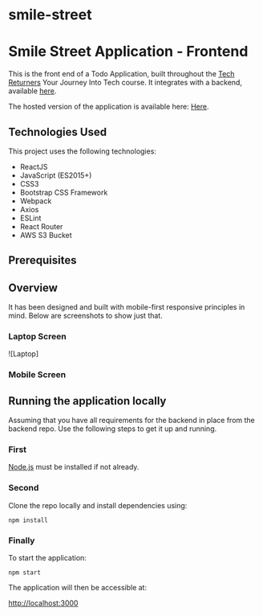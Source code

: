 # smile-street

# Smile Street Application - Frontend

This is the front end of a Todo Application, built throughout the [Tech Returners](https://techreturners.com) Your Journey Into Tech course. It integrates with a backend, available [here](https://github.com/smile-street/smile-street-back-end).

The hosted version of the application is available here: [Here]().

## Technologies Used

This project uses the following technologies:

- ReactJS
- JavaScript (ES2015+)
- CSS3
- Bootstrap CSS Framework
- Webpack
- Axios
- ESLint
- React Router
- AWS S3 Bucket

## Prerequisites


## Overview

It has been designed and built with mobile-first responsive principles in mind.
Below are screenshots to show just that.

### Laptop Screen

![Laptop]

### Mobile Screen

<p align="center">
  
</p>


## Running the application locally

Assuming that you have all requirements for the backend in place from the backend repo. Use the following steps to get it up and running.

### First

[Node.js](https://nodejs.org/en/) must be installed if not already.

### Second

Clone the repo locally and install dependencies using:

    npm install




### Finally

To start the application:

    npm start

The application will then be accessible at:

[http://localhost:3000](http://localhost:3000)